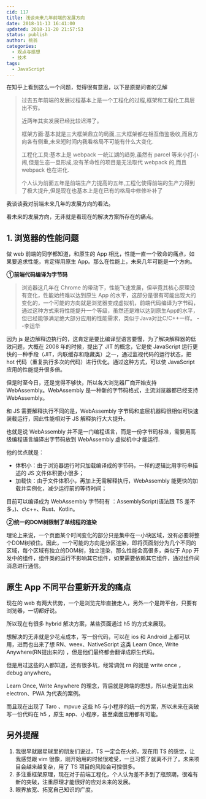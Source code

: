 ```yaml
---
cid: 117
title: 浅谈未来几年前端的发展方向
date: 2018-11-13 16:41:00
updated: 2018-11-20 21:57:53
status: publish
author: 桃翁
categories: 
  - 观点与感想
  - 技术
tags: 
  - JavaScript
---
```



在知乎上看到这么一个问题，觉得很有意思，以下是原提问者的见解

> 过去五年前端的发展过程基本上是一个工程化的过程,框架和工程化工具层出不穷。
> 
> 近两年其实发展已经比较迟滞了。
> 
> 框架方面:基本就是三大框架鼎立的局面,三大框架都在相互借鉴吸收,而且方向各有侧重,未来短时间内我看格局不可能有什么大变化.
> 
> 工程化工具:基本上是 webpack 一统江湖的趋势,虽然有 parcel 等来小打小闹,但是生态一旦形成,没有革命性的项目是无法取代 webpack 的,而且 webpack 也在进化.
> 
> 个人认为前面五年是前端生产力提高的五年,工程化使得前端的生产力得到了极大提升,但是现在也基本上是在已有的格局中修修补补了

我谈谈我对前端未来几年的发展方向的看法。

看未来的发展方向，无非就是看现在的解决方案所存在的痛点。

## 1. 浏览器的性能问题

做 web 前端的同学都知道，和原生的 App 相比，性能一直一个致命的痛点，如果要追求性能，肯定得用原生 App。那么在性能上，未来几年可能是一个方向。

**①前端代码编译为字节码**

> 浏览器这几年在 Chrome 的带动下，性能飞速发展，但毕竟其核心原理没有变化，性能始终难以达到原生 App 的水平，这部分是很有可能出现大的变化的，一个可能的方向就是浏览器变成虚拟机，前端代码编译为字节码，通过这种方式来将性能提升一个等级，虽然还是难以达到原生App的水平，但已经能够满足绝大部分应用的性能需求，类似于Java对比C/C++一样。    --李运华

因为 js 是边解释边执行的，这肯定是要比编译型语言要慢，为了解决解释器的低效问题，大概在 2008 年的时候，提出了 JIT 的概念，它是使 JavaScript 运行更快的一种手段（JIT，内联缓存和隐藏类）之一，通过监视代码的运行状态，把 hot 代码（重复执行多次的代码）进行优化。通过这种方式，可以使 JavaScript 应用的性能提升很多倍。

但是时至今日，还是觉得不够快，所以各大浏览器厂商开始支持 WebAssembly。WebAssembly 是一种新的字节码格式，主流浏览器都已经支持 WebAssembly。

和 JS 需要解释执行不同的是，WebAssembly 字节码和底层机器码很相似可快速装载运行，因此性能相对于 JS 解释执行大大提升。 

也就是说 WebAssembly 并不是一门编程语言，而是一份字节码标准，需要用高级编程语言编译出字节码放到 WebAssembly 虚拟机中才能运行.

他的优点就是：
- 体积小：由于浏览器运行时只加载编译成的字节码，一样的逻辑比用字符串描述的 JS 文件体积要小很多；
- 加载快：由于文件体积小，再加上无需解释执行，WebAssembly 能更快的加载并实例化，减少运行前的等待时间；

目前可以编译成为 WebAssembly 字节码有 ：AssemblyScript(语法跟 TS 差不多，)、c\c++、Rust、Kotlin。

**②统一的DOM树限制了单线程的渲染**

理论上来说，一个页面某个时间变化的部分只是集中在一小块区域，没有必要将整个DOM树锁住。因此，一个可能的方向是分区渲染，即将页面划分为几个不同的区域，每个区域有独立的DOM树，独立渲染，那么性能会高很多，类似于 App 开发中的组件，组件类的运行不影响其它组件，如果需要依赖其它组件，通过组件间消息进行通信。

## 原生 App 不同平台重新开发的痛点
现在的 web 有两大优势，一个是浏览完毕直接走人，另外一个是跨平台，只要有浏览器，一切都好说。

所以现在有很多 hybrid 解决方案，某些页面通过 h5 的方式来展现。

想解决的无非就是少花点成本，写一份代码，可以在 ios 和 Android 上都可以用，进而也出来了想 RN、weex、NativeScript 这类 Learn Once, Write Anywhere(RN提出来的) ，但是他们最终都会翻译成原生代码。

但是用过这些的人都知道，还有很多坑，经常调侃 rn 的就是 write once ，debug anywhere。

Learn Once, Write Anywhere 的理念，背后就是跨端的思想，所以也诞生出来 electron、PWA 为代表的案例。

而且现在出现了 Taro 、mpvue 这些 h5 与小程序的统一的方案，所以未来在突破写一份代码在 h5 ，原生 app、小程序，甚至桌面应用都有可能。

## 另外提醒
1. 我很早就跟星球里的朋友们说过，TS 一定会在火的，现在用 TS 的感觉，让我感觉跟 vim 很像，刚开始用的时候很难受，一旦习惯了就离不开了。未来项目会越来越复杂，用了 TS 项目的风险会可控很多。
2. 多注重框架原理，现在对于前端工程化，个人认为差不多到了瓶颈期，很难有新的突破，注重原理才能很好的应对未来的发展。
3. 眼界放宽、拓宽自己知识的广度。

